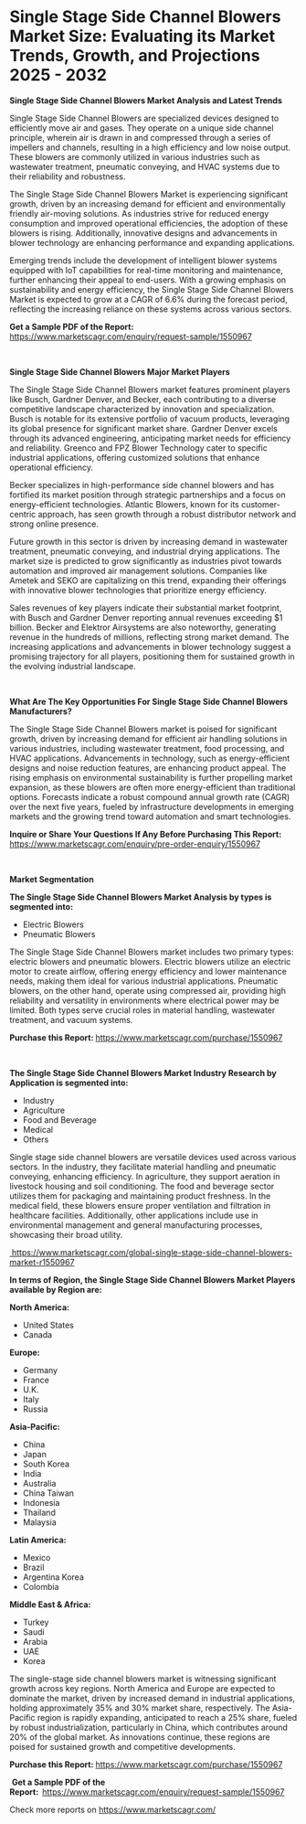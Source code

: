 <p><h1>Single Stage Side Channel Blowers Market Size: Evaluating its Market Trends, Growth, and Projections 2025 - 2032</h1></p><p><strong>Single Stage Side Channel Blowers Market Analysis and Latest Trends</strong></p>
<p><p>Single Stage Side Channel Blowers are specialized devices designed to efficiently move air and gases. They operate on a unique side channel principle, wherein air is drawn in and compressed through a series of impellers and channels, resulting in a high efficiency and low noise output. These blowers are commonly utilized in various industries such as wastewater treatment, pneumatic conveying, and HVAC systems due to their reliability and robustness.</p><p>The Single Stage Side Channel Blowers Market is experiencing significant growth, driven by an increasing demand for efficient and environmentally friendly air-moving solutions. As industries strive for reduced energy consumption and improved operational efficiencies, the adoption of these blowers is rising. Additionally, innovative designs and advancements in blower technology are enhancing performance and expanding applications.</p><p>Emerging trends include the development of intelligent blower systems equipped with IoT capabilities for real-time monitoring and maintenance, further enhancing their appeal to end-users. With a growing emphasis on sustainability and energy efficiency, the Single Stage Side Channel Blowers Market is expected to grow at a CAGR of 6.6% during the forecast period, reflecting the increasing reliance on these systems across various sectors.</p></p>
<p><strong>Get a Sample PDF of the Report:&nbsp;</strong> <a href="https://www.marketscagr.com/enquiry/request-sample/1550967?utm_campaign=2440&utm_medium=2&utm_source=Github&utm_content=ia&utm_term=27022025&utm_id=single-stage-side-channel-blowers">https://www.marketscagr.com/enquiry/request-sample/1550967</a></p>
<p>&nbsp;</p>
<p><strong>Single Stage Side Channel Blowers Major Market Players</strong></p>
<p><p>The Single Stage Side Channel Blowers market features prominent players like Busch, Gardner Denver, and Becker, each contributing to a diverse competitive landscape characterized by innovation and specialization. Busch is notable for its extensive portfolio of vacuum products, leveraging its global presence for significant market share. Gardner Denver excels through its advanced engineering, anticipating market needs for efficiency and reliability. Greenco and FPZ Blower Technology cater to specific industrial applications, offering customized solutions that enhance operational efficiency.</p><p>Becker specializes in high-performance side channel blowers and has fortified its market position through strategic partnerships and a focus on energy-efficient technologies. Atlantic Blowers, known for its customer-centric approach, has seen growth through a robust distributor network and strong online presence.</p><p>Future growth in this sector is driven by increasing demand in wastewater treatment, pneumatic conveying, and industrial drying applications. The market size is predicted to grow significantly as industries pivot towards automation and improved air management solutions. Companies like Ametek and SEKO are capitalizing on this trend, expanding their offerings with innovative blower technologies that prioritize energy efficiency.</p><p>Sales revenues of key players indicate their substantial market footprint, with Busch and Gardner Denver reporting annual revenues exceeding $1 billion. Becker and Elektror Airsystems are also noteworthy, generating revenue in the hundreds of millions, reflecting strong market demand. The increasing applications and advancements in blower technology suggest a promising trajectory for all players, positioning them for sustained growth in the evolving industrial landscape.</p></p>
<p>&nbsp;</p>
<p><strong>What Are The Key Opportunities For Single Stage Side Channel Blowers Manufacturers?</strong></p>
<p><p>The Single Stage Side Channel Blowers market is poised for significant growth, driven by increasing demand for efficient air handling solutions in various industries, including wastewater treatment, food processing, and HVAC applications. Advancements in technology, such as energy-efficient designs and noise reduction features, are enhancing product appeal. The rising emphasis on environmental sustainability is further propelling market expansion, as these blowers are often more energy-efficient than traditional options. Forecasts indicate a robust compound annual growth rate (CAGR) over the next five years, fueled by infrastructure developments in emerging markets and the growing trend toward automation and smart technologies.</p></p>
<p><strong>Inquire or Share Your Questions If Any Before Purchasing This Report:</strong> <a href="https://www.marketscagr.com/enquiry/pre-order-enquiry/1550967?utm_campaign=2440&utm_medium=2&utm_source=Github&utm_content=ia&utm_term=27022025&utm_id=single-stage-side-channel-blowers">https://www.marketscagr.com/enquiry/pre-order-enquiry/1550967</a></p>
<p>&nbsp;</p>
<p><strong>Market Segmentation</strong></p>
<p><strong>The Single Stage Side Channel Blowers Market Analysis by types is segmented into:</strong></p>
<p><ul><li>Electric Blowers</li><li>Pneumatic Blowers</li></ul></p>
<p><p>The Single Stage Side Channel Blowers market includes two primary types: electric blowers and pneumatic blowers. Electric blowers utilize an electric motor to create airflow, offering energy efficiency and lower maintenance needs, making them ideal for various industrial applications. Pneumatic blowers, on the other hand, operate using compressed air, providing high reliability and versatility in environments where electrical power may be limited. Both types serve crucial roles in material handling, wastewater treatment, and vacuum systems.</p></p>
<p><strong>Purchase this Report:&nbsp;</strong><a href="https://www.marketscagr.com/purchase/1550967?utm_campaign=2440&utm_medium=2&utm_source=Github&utm_content=ia&utm_term=27022025&utm_id=single-stage-side-channel-blowers">https://www.marketscagr.com/purchase/1550967</a></p>
<p>&nbsp;</p>
<p><strong>The Single Stage Side Channel Blowers Market Industry Research by Application is segmented into:</strong></p>
<p><ul><li>Industry</li><li>Agriculture</li><li>Food and Beverage</li><li>Medical</li><li>Others</li></ul></p>
<p><p>Single stage side channel blowers are versatile devices used across various sectors. In the industry, they facilitate material handling and pneumatic conveying, enhancing efficiency. In agriculture, they support aeration in livestock housing and soil conditioning. The food and beverage sector utilizes them for packaging and maintaining product freshness. In the medical field, these blowers ensure proper ventilation and filtration in healthcare facilities. Additionally, other applications include use in environmental management and general manufacturing processes, showcasing their broad utility.</p></p>
<p><a href="https://www.marketscagr.com/global-single-stage-side-channel-blowers-market-r1550967?utm_campaign=2440&utm_medium=2&utm_source=Github&utm_content=ia&utm_term=27022025&utm_id=single-stage-side-channel-blowers">&nbsp;https://www.marketscagr.com/global-single-stage-side-channel-blowers-market-r1550967</a></p>
<p><strong>In terms of Region, the Single Stage Side Channel Blowers Market Players available by Region are:</strong></p>
<p>
    <p> <strong> North America: </strong>
        <ul>
            <li>United States</li>
            <li>Canada</li>
        </ul>
        </p> 
    <p> <strong> Europe: </strong>
        <ul>
            <li>Germany</li>
            <li>France</li>
            <li>U.K.</li>
            <li>Italy</li>
            <li>Russia</li>
        </ul>
        </p> 
    <p> <strong> Asia-Pacific: </strong>
        <ul>
            <li>China</li>
            <li>Japan</li>
            <li>South Korea</li>
            <li>India</li>
            <li>Australia</li>
            <li>China Taiwan</li>
            <li>Indonesia</li>
            <li>Thailand</li>
            <li>Malaysia</li>
        </ul>
        </p> 
    <p> <strong> Latin America: </strong>
        <ul>
            <li>Mexico</li>
            <li>Brazil</li>
            <li>Argentina Korea</li>
            <li>Colombia</li>
        </ul>
        </p> 
    <p> <strong> Middle East & Africa: </strong>
        <ul>
            <li>Turkey</li>
            <li>Saudi</li>
            <li>Arabia</li>
            <li>UAE</li>
            <li>Korea</li>
        </ul>
    </p>
    </p>
<p><p>The single-stage side channel blowers market is witnessing significant growth across key regions. North America and Europe are expected to dominate the market, driven by increased demand in industrial applications, holding approximately 35% and 30% market share, respectively. The Asia-Pacific region is rapidly expanding, anticipated to reach a 25% share, fueled by robust industrialization, particularly in China, which contributes around 20% of the global market. As innovations continue, these regions are poised for sustained growth and competitive developments.</p></p>
<p><strong>Purchase this Report: </strong><a href="https://www.marketscagr.com/purchase/1550967?utm_campaign=2440&utm_medium=2&utm_source=Github&utm_content=ia&utm_term=27022025&utm_id=single-stage-side-channel-blowers">https://www.marketscagr.com/purchase/1550967</a></p>
<p>&nbsp;<strong>Get a Sample PDF of the Report:&nbsp;&nbsp;</strong><a href="https://www.marketscagr.com/enquiry/request-sample/1550967?utm_campaign=2440&utm_medium=2&utm_source=Github&utm_content=ia&utm_term=27022025&utm_id=single-stage-side-channel-blowers">https://www.marketscagr.com/enquiry/request-sample/1550967</a></p>
<p><strong></strong></p>
<p>Check more reports on <a href="https://www.marketscagr.com/?utm_campaign=2440&utm_medium=2&utm_source=Github&utm_content=ia&utm_term=27022025&utm_id=single-stage-side-channel-blowers">https://www.marketscagr.com/</a></p>